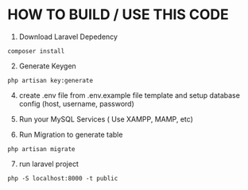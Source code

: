 
# HOW TO BUILD / USE THIS CODE

1. Download Laravel Depedency
```console
composer install
```

2. Generate Keygen
 ```console
php artisan key:generate
```


4. create .env file from .env.example file template and setup database config (host, username, password)

5. Run your MySQL Services ( Use XAMPP, MAMP, etc)

6. Run Migration to generate table
```console
php artisan migrate
```

7. run laravel project
```console
php -S localhost:8000 -t public
```


